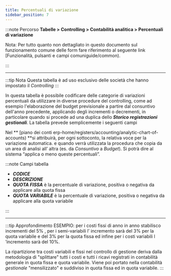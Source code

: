 ```yaml
---
title: Percentuali di variazione
sidebar_position: 7
---
```


:::note Percorso
**Tabelle > Controlling > Contabilità analitica > Percentuali di variazione**

Nota:
Per tutto quanto non dettagliato in questo documento sul funzionamento comune delle form fare riferimento al seguente link [Funzionalità, pulsanti e campi comuniguide/common).

:::

---


:::tip Nota
Questa tabella è ad uso esclusivo delle società che hanno impostato il *Controlling*
:::


In questa tabella è possibile codificare delle categorie di variazioni percentuali da utilizzare in diverse procedure del controlling, come ad esempio l'elaborazione del budget previsionale a partire dal consuntivo dell'anno precedente, applicando degli incrementi o decrementi, in particolare quando si procede ad una duplica dello ***Storico registrazioni gestionali***. 
La tabella prevede semplicemente i seguenti campi


Nel ** [piano dei conti erp-home/registers/accounting/analytic-chart-of-accounts) **si attribuirà, per ogni sottoconto, la relativa voce per la variazione automatica.
e quando verrà utilizzata la procedura che copia da un area di analisi all’ altra (es. da *Consuntivo* a *Budget*). Si potrà dire al sistema “applica o meno queste percentuali”. 

:::note Campi tabella

- ***CODICE***
- ***DESCRIZIONE***
- ***QUOTA FISSA*** è la percentuale di variazione, positiva o negativa da applicare alla quota fissa
- ***QUOTA VARIABILE*** è la percentuale di variazione, positiva o negativa da applicare alla quota variabile

:::

---

:::tip Approfondimento
ESEMPIO: per i costi fissi di anno in anno stabilisco incrementi del 5% , per i semi-variabili l’ incremento sarà del 3% per la quota variabile e del 3% per la quota fissa ed infine per i costi variabili l ’incremento sarà del 10%. 

La ripartizione tra costi variabili e fissi nel controllo di gestione deriva dalla metodologia di "splittare" tutti i costi e tutti i ricavi registrati in contabilità generale in quota fissa e quota variabile. Viene poi portato nella contabilità *gestionale* "mensilizzato" e suddiviso in quota fissa ed in quota variabile.
:::





